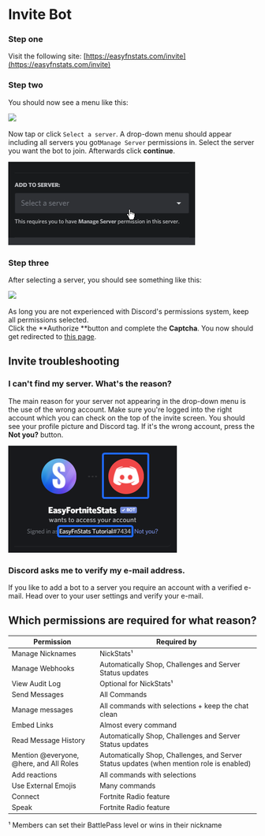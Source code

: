 # Invite Bot

### Step one

Visit the following site: [https://easyfnstats.com/invite](https://easyfnstats.com/invite)

### Step two

You should now see a menu like this:

![](../.gitbook/assets/brave\_YBpE1iopsY.png)

Now tap or click `Select a server`. A drop-down menu should appear including all servers you got`Manage Server` permissions in. Select the server you want the bot to join. Afterwards click **continue**.

![](../.gitbook/assets/q78Qvg2jx7.gif)

### Step three

After selecting a server, you should see something like this:

![](../.gitbook/assets/brave\_NF4XimBew5.png)

As long you are not experienced with Discord's permissions system, keep all permissions selected.\
Click the **Authorize **button and complete the **Captcha**. You now should get redirected to [this page](https://docs.easyfnstats.com/invite).

## Invite troubleshooting

### &#x20;I can't find my server. What's the reason?

The main reason for your server not appearing in the drop-down menu is the use of the wrong account. Make sure you're logged into the right account which you can check on the top of the invite screen. You should see your profile picture and Discord tag. If it's the wrong account, press the **Not you?** button.

![](../.gitbook/assets/mQwiyUpVdw.png)

### Discord asks me to verify my e-mail address.

If you like to add a bot to a server you require an account with a verified e-mail. Head over to your user settings and verify your e-mail.

## Which permissions are required for what reason?

| Permission                              | Required by                                                                              |
| --------------------------------------- | ---------------------------------------------------------------------------------------- |
| Manage Nicknames                        | NickStats¹                                                                               |
| Manage Webhooks                         | Automatically Shop, Challenges and Server Status updates                                 |
| View Audit Log                          | Optional for NickStats¹                                                                  |
| Send Messages                           | All Commands                                                                             |
| Manage messages                         | All commands with selections + keep the chat clean                                       |
| Embed Links                             | Almost every command                                                                     |
| Read Message History                    | Automatically Shop, Challenges and Server Status updates                                 |
| Mention @everyone, @here, and All Roles | Automatically Shop, Challenges, and Server Status updates (when mention role is enabled) |
| Add reactions                           | All commands with selections                                                             |
| Use External Emojis                     | Many commands                                                                            |
| Connect                                 | Fortnite Radio feature                                                                   |
| Speak                                   | Fortnite Radio feature                                                                   |

¹ Members can set their BattlePass level or wins in their nickname
